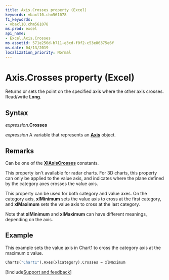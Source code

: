 ```yaml
---
title: Axis.Crosses property (Excel)
keywords: vbaxl10.chm561078
f1_keywords:
- vbaxl10.chm561078
ms.prod: excel
api_name:
- Excel.Axis.Crosses
ms.assetid: 571e256d-b711-e3cd-f0f2-c53e86375e6f
ms.date: 04/13/2019
localization_priority: Normal
---
```



# Axis.Crosses property (Excel)

Returns or sets the point on the specified axis where the other axis crosses. Read/write **Long**.


## Syntax

_expression_.**Crosses**

_expression_ A variable that represents an **[Axis](Excel.Axis(object).md)** object.


## Remarks

Can be one of the **[XlAxisCrosses](excel.xlaxiscrosses.md)** constants.

This property isn't available for radar charts. For 3D charts, this property can only be applied to the value axis, and indicates where the plane defined by the category axes crosses the value axis.

This property can be used for both category and value axes. On the category axis, **xlMinimum** sets the value axis to cross at the first category, and **xlMaximum** sets the value axis to cross at the last category.

Note that **xlMinimum** and **xlMaximum** can have different meanings, depending on the axis.


## Example

This example sets the value axis in Chart1 to cross the category axis at the maximum x value.

```vb
Charts("Chart1").Axes(xlCategory).Crosses = xlMaximum
```




[!include[Support and feedback](~/includes/feedback-boilerplate.md)]
